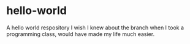 # hello-world
A hello world respository
I wish I knew about the branch when I took a programming class, would have made my life much easier.
